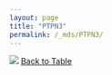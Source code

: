```yaml
---
layout: page
title: "PTPN3"
permalink: /_mds/PTPN3/
---
```


![](../../alns_9.28.22/aln_5HSAA086435_0.992.png?raw=true
)
[Back to Table](../../display)
